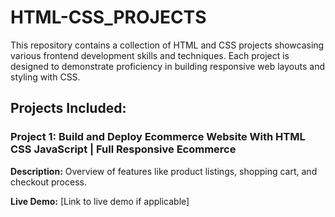 # HTML-CSS_PROJECTS

This repository contains a collection of HTML and CSS projects showcasing various frontend development skills and techniques. Each project is designed to demonstrate proficiency in building responsive web layouts and styling with CSS.

## Projects Included:

### Project 1: Build and Deploy Ecommerce Website With HTML CSS JavaScript | Full Responsive Ecommerce

**Description:** Overview of features like product listings, shopping cart, and checkout process.

**Live Demo:** [Link to live demo if applicable]


